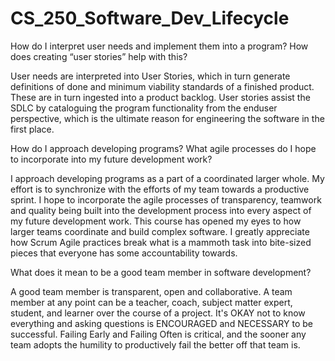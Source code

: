 # CS_250_Software_Dev_Lifecycle

How do I interpret user needs and implement them into a program? How does creating “user stories” help with this?


User needs are interpreted into User Stories, which in turn generate definitions of done and minimum viability standards of a finished product. These are in turn ingested into a product backlog. User stories assist the SDLC by cataloguing the program functionality from the enduser perspective, which is the ultimate reason for engineering the software in the first place.

How do I approach developing programs? What agile processes do I hope to incorporate into my future development work?


I approach developing programs as a part of a coordinated larger whole. My effort is to synchronize with the efforts of my team towards a productive sprint. I hope to incorporate the agile processes of transparency, teamwork and quality being built into the development process into every aspect of my future development work. This course has opened my eyes to how larger teams coordinate and build complex software. I greatly appreciate how Scrum Agile practices break what is a mammoth task into bite-sized pieces that everyone has some accountability towards.

What does it mean to be a good team member in software development?


A good team member is transparent, open and collaborative. A team member at any point can be a teacher, coach, subject matter expert, student, and learner over the course of a project. It's OKAY not to know everything and asking questions is ENCOURAGED and NECESSARY to be successful. Failing Early and Failing Often is critical, and the sooner any team adopts the humility to productively fail the better off that team is. 
